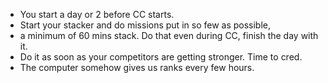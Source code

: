 - You start a day or 2 before CC starts. 
- Start your stacker and do missions put in so few as possible, 
- a minimum of 60 mins stack. Do that even during CC, finish the day with it. 
- Do it as soon as your competitors are getting stronger. Time to cred. 
- The computer somehow gives us ranks every few hours.
